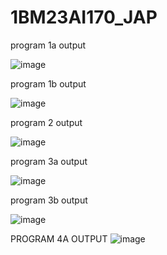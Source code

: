 # 1BM23AI170_JAP

program 1a output

![image](https://github.com/user-attachments/assets/5403aef6-f420-4d03-88c6-71000047c3d3)

program 1b output

![image](https://github.com/user-attachments/assets/6f23abbd-7e6e-49b0-a064-6c691fe927f4)

program 2 output

![image](https://github.com/user-attachments/assets/915eed8f-a3ca-49fe-9ab0-79c0953367de)

program 3a output

![image](https://github.com/user-attachments/assets/dab06a9f-76ae-4879-aa23-53de59f54ab9)

program 3b output

![image](https://github.com/user-attachments/assets/8a1d55d0-f2d9-402e-9561-e2362a8eae06)

PROGRAM 4A OUTPUT
![image](https://github.com/user-attachments/assets/944a2913-67ec-4cd1-b233-a4e9a89a293b)
